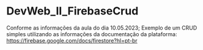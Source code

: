 # DevWeb_II_FirebaseCrud
Conforme as informações da aula do dia 10.05.2023; Exemplo de um CRUD simples utilizando as informações da documentação da plataforma:  https://firebase.google.com/docs/firestore?hl=pt-br
